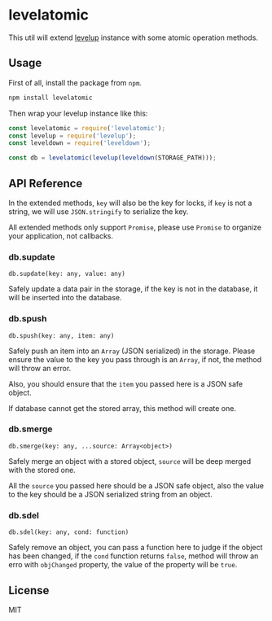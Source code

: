 # levelatomic

This util will extend [levelup](https://github.com/Level/levelup) instance with some atomic operation methods.

## Usage

First of all, install the package from `npm`.

```bash
npm install levelatomic
```

Then wrap your levelup instance like this:

```js
const levelatomic = require('levelatomic');
const levelup = require('levelup');
const leveldown = require('leveldown');

const db = levelatomic(levelup(leveldown(STORAGE_PATH)));
```

## API Reference

In the extended methods, `key` will also be the key for locks, if `key` is not a string, we will use `JSON.stringify` to serialize the key.

All extended methods only support `Promise`, please use `Promise` to organize your application, not callbacks.

### db.supdate

`db.supdate(key: any, value: any)`

Safely update a data pair in the storage, if the key is not in the database, it will be inserted into the database.

### db.spush

`db.spush(key: any, item: any)`

Safely push an item into an `Array` (JSON serialized) in the storage. Please ensure the value to the key you pass through is an `Array`, if not, the method will throw an error.

Also, you should ensure that the `item` you passed here is a JSON safe object.

If database cannot get the stored array, this method will create one.

### db.smerge

`db.smerge(key: any, ...source: Array<object>)`

Safely merge an object with a stored object, `source` will be deep merged with the stored one.

All the `source` you passed here should be a JSON safe object, also the value to the key should be a JSON serialized string from an object.

### db.sdel

`db.sdel(key: any, cond: function)`

Safely remove an object, you can pass a function here to judge if the object has been changed, if the `cond` function returns `false`, method will throw an erro with `objChanged` property, the value of the property will be `true`.

## License

MIT
